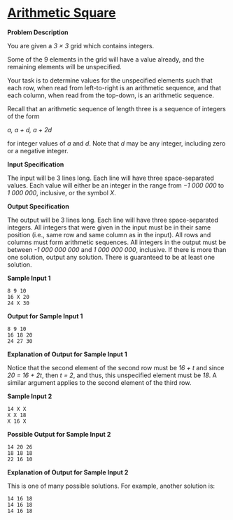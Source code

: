 #  [Arithmetic Square](https://dmoj.ca/problem/ccc19s3)

**Problem Description**

You are given a *3 × 3* grid which contains integers.

Some of the 9 elements in the grid will have a value already, and the remaining elements will be
unspecified.

Your task is to determine values for the unspecified elements such that each row, when read from
left-to-right is an arithmetic sequence, and that each column, when read from the top-down, is an
arithmetic sequence.

Recall that an arithmetic sequence of length three is a sequence of integers of the form

*a, a + d, a + 2d*

for integer values of *a* and *d*. Note that *d* may be any integer, including zero or a negative integer.

**Input Specification**

The input will be 3 lines long. Each line will have three space-separated values. Each value will
either be an integer in the range from *−1 000 000* to *1 000 000*, inclusive, or the symbol *X*.

**Output Specification**

The output will be 3 lines long. Each line will have three space-separated integers. All integers
that were given in the input must be in their same position (i.e., same row and same column as in
the input). All rows and columns must form arithmetic sequences. All integers in the output must
be between *-1 000 000 000* and *1 000 000 000*, inclusive.
If there is more than one solution, output any solution. There is guaranteed to be at least one
solution.

**Sample Input 1**
```
8 9 10
16 X 20
24 X 30
```

**Output for Sample Input 1**
```
8 9 10
16 18 20
24 27 30
```

**Explanation of Output for Sample Input 1**

Notice that the second element of the second row must be *16 + t* and since *20 = 16 + 2t*, then
*t = 2*, and thus, this unspecified element must be *18*. A similar argument applies to the second
element of the third row.

**Sample Input 2**
```
14 X X
X X 18
X 16 X
```
**Possible Output for Sample Input 2**
```
14 20 26
18 18 18
22 16 10
```
**Explanation of Output for Sample Input 2**

This is one of many possible solutions. For example, another solution is:
```
14 16 18
14 16 18
14 16 18
```



